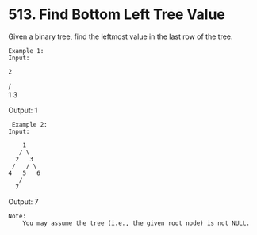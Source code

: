 # 513. Find Bottom Left Tree Value

Given a binary tree, find the leftmost value in the last row of the tree.
    

    Example 1:
    Input:

    2
   / \
  1   3

Output:
1

    

     Example 2: 
    Input:

        1
       / \
      2   3
     /   / \
    4   5   6
       /
      7

Output:
7

    

    Note:
        You may assume the tree (i.e., the given root node) is not NULL.